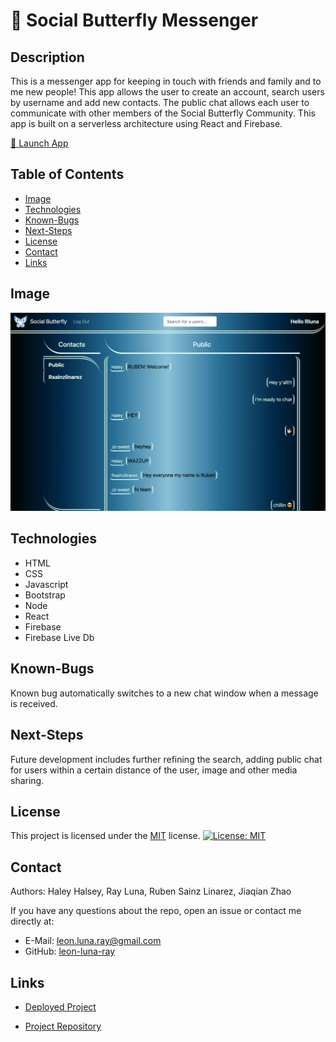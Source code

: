 
# 🦋 Social Butterfly Messenger

  ## Description

  This is a messenger app for keeping in touch with friends and family and to me new people! This app allows the user to create an account, search users by username and add new contacts. The public chat allows each user to communicate with other members of the Social Butterfly Community. This app is built on a serverless architecture using React and Firebase.

  [🚀 Launch App](https://messenger-app-rsl.herokuapp.com/Login) 

  ## Table of Contents

  * [Image](#image)
  * [Technologies](#technologies)
  * [Known-Bugs](#known-bugs)
  * [Next-Steps](#next-steps)
  * [License](#license)
  * [Contact](#contact)
  * [Links](#links)

  ## Image

  ![Screenshot](./client/src/images/screenshot.png)

  ## Technologies
  
  * HTML
  * CSS
  * Javascript
  * Bootstrap
  * Node
  * React
  * Firebase
  * Firebase Live Db

  ## Known-Bugs

  Known bug automatically switches to a new chat window when a message is received.

  ## Next-Steps

  Future development includes further refining the search, adding public chat for users within a certain distance of the user, image and other media sharing.

  ## License

  This project is licensed under the [MIT](https://opensource.org/licenses/MIT) license.
  [![License: MIT](https://img.shields.io/badge/License-MIT-yellow.svg)](https://opensource.org/licenses/MIT)

  ## Contact

  Authors: Haley Halsey, Ray Luna, Ruben Sainz Linarez, Jiaqian Zhao 

  If you have any questions about the repo, open an issue or contact me directly at:
  - E-Mail: leon.luna.ray@gmail.com
  - GitHub: [leon-luna-ray](https://github.com/leon-luna-ray)

  ## Links

  - [Deployed Project](https://messenger-app-rsl.herokuapp.com/Login) 

  - [Project Repository](https://github.com/messenger-app-team/messenger-app)